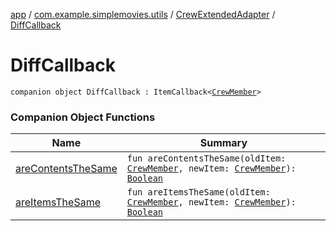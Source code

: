 [app](../../../index.md) / [com.example.simplemovies.utils](../../index.md) / [CrewExtendedAdapter](../index.md) / [DiffCallback](./index.md)

# DiffCallback

`companion object DiffCallback : ItemCallback<`[`CrewMember`](../../../com.example.simplemovies.domain/-crew-member/index.md)`>`

### Companion Object Functions

| Name | Summary |
|---|---|
| [areContentsTheSame](are-contents-the-same.md) | `fun areContentsTheSame(oldItem: `[`CrewMember`](../../../com.example.simplemovies.domain/-crew-member/index.md)`, newItem: `[`CrewMember`](../../../com.example.simplemovies.domain/-crew-member/index.md)`): `[`Boolean`](https://kotlinlang.org/api/latest/jvm/stdlib/kotlin/-boolean/index.html) |
| [areItemsTheSame](are-items-the-same.md) | `fun areItemsTheSame(oldItem: `[`CrewMember`](../../../com.example.simplemovies.domain/-crew-member/index.md)`, newItem: `[`CrewMember`](../../../com.example.simplemovies.domain/-crew-member/index.md)`): `[`Boolean`](https://kotlinlang.org/api/latest/jvm/stdlib/kotlin/-boolean/index.html) |
